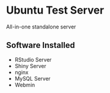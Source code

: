 # Ubuntu Test Server

All-in-one standalone server

## Software Installed

* RStudio Server
* Shiny Server
* nginx
* MySQL Server
* Webmin

